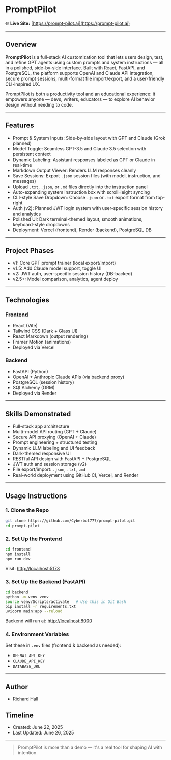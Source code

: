 # PromptPilot

🌐 **Live Site:** [https://prompt-pilot.ai](https://prompt-pilot.ai)

---

## Overview

**PromptPilot** is a full-stack AI customization tool that lets users design, test, and refine GPT agents using custom prompts and system instructions — all in a polished, side-by-side interface. Built with React, FastAPI, and PostgreSQL, the platform supports OpenAI and Claude API integration, secure prompt sessions, multi-format file import/export, and a user-friendly CLI-inspired UX.

PromptPilot is both a productivity tool and an educational experience: it empowers anyone — devs, writers, educators — to explore AI behavior design without needing to code.

---

## Features

- Prompt & System Inputs: Side-by-side layout with GPT and Claude (Grok planned)
- Model Toggle: Seamless GPT-3.5 and Claude 3.5 selection with persistent context
- Dynamic Labeling: Assistant responses labeled as GPT or Claude in real-time
- Markdown Output Viewer: Renders LLM responses cleanly
- Save Sessions: Export `.json` session files (with model, instruction, and messages)
- Upload `.txt`, `.json`, or `.md` files directly into the instruction panel
- Auto-expanding system instruction box with scrollHeight syncing
- CLI-style Save Dropdown: Choose `.json` or `.txt` export format from top-right
- Auth (v2): Planned JWT login system with user-specific session history and analytics
- Polished UI: Dark terminal-themed layout, smooth animations, keyboard-style dropdowns
- Deployment: Vercel (frontend), Render (backend), PostgreSQL DB

---

## Project Phases

- v1: Core GPT prompt trainer (local export/import)
- v1.5: Add Claude model support, toggle UI
- v2: JWT auth, user-specific session history (DB-backed)
- v2.5+: Model comparison, analytics, agent deploy

---

## Technologies

### Frontend
- React (Vite)
- Tailwind CSS (Dark + Glass UI)
- React Markdown (output rendering)
- Framer Motion (animations)
- Deployed via Vercel

### Backend
- FastAPI (Python)
- OpenAI + Anthropic Claude APIs (via backend proxy)
- PostgreSQL (session history)
- SQLAlchemy (ORM)
- Deployed via Render

---

## Skills Demonstrated

- Full-stack app architecture
- Multi-model API routing (GPT + Claude)
- Secure API proxying (OpenAI + Claude)
- Prompt engineering + structured testing
- Dynamic LLM labeling and UI feedback
- Dark-themed responsive UI
- RESTful API design with FastAPI + PostgreSQL
- JWT auth and session storage (v2)
- File export/import: `.json`, `.txt`, `.md`
- Real-world deployment using GitHub CI, Vercel, and Render

---

## Usage Instructions

### 1. Clone the Repo

```bash
git clone https://github.com/Cyberbot777/prompt-pilot.git
cd prompt-pilot
```

### 2. Set Up the Frontend

```bash
cd frontend
npm install
npm run dev
```

Visit: [http://localhost:5173](http://localhost:5173)

### 3. Set Up the Backend (FastAPI)

```bash
cd backend
python -m venv venv
source venv/Scripts/activate   # Use this in Git Bash
pip install -r requirements.txt
uvicorn main:app --reload
```

Backend will run at: [http://localhost:8000](http://localhost:8000)

### 4. Environment Variables

Set these in `.env` files (frontend & backend as needed):

- `OPENAI_API_KEY`
- `CLAUDE_API_KEY`
- `DATABASE_URL`

---

## Author

- Richard Hall

## Timeline

- Created: June 22, 2025  
- Last Updated: June 26, 2025

---

> PromptPilot is more than a demo — it's a real tool for shaping AI with intention.